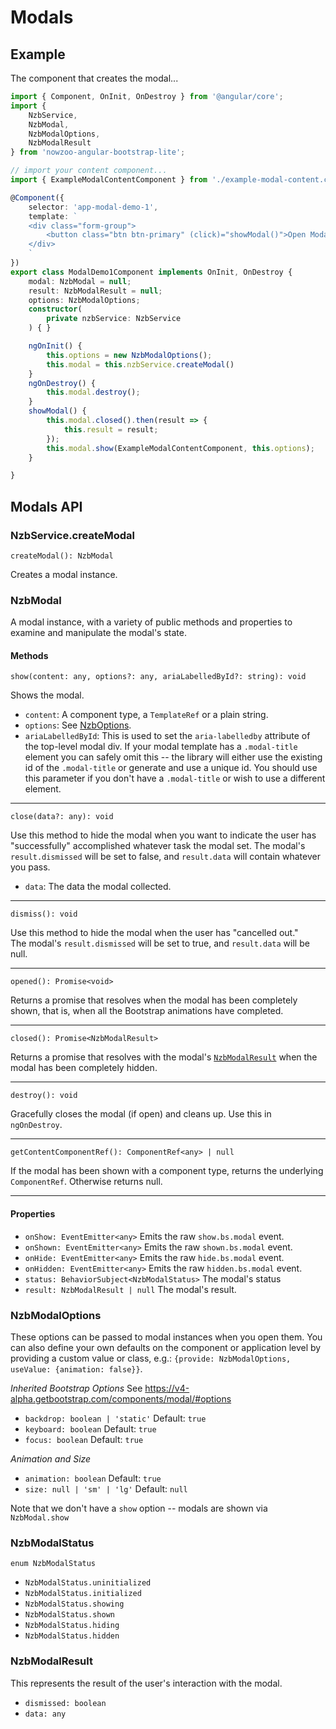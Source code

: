 # Modals

## Example

The component that creates the modal...

```ts
import { Component, OnInit, OnDestroy } from '@angular/core';
import {
	NzbService,
	NzbModal,
	NzbModalOptions,
	NzbModalResult
} from 'nowzoo-angular-bootstrap-lite';

// import your content component...
import { ExampleModalContentComponent } from './example-modal-content.component';

@Component({
	selector: 'app-modal-demo-1',
	template: `
	<div class="form-group">
		<button class="btn btn-primary" (click)="showModal()">Open Modal</button>
	</div>
	`
})
export class ModalDemo1Component implements OnInit, OnDestroy {
	modal: NzbModal = null;
	result: NzbModalResult = null;
	options: NzbModalOptions;
	constructor(
		private nzbService: NzbService
	) { }

	ngOnInit() {
		this.options = new NzbModalOptions();
		this.modal = this.nzbService.createModal()
	}
	ngOnDestroy() {
		this.modal.destroy();
	}
	showModal() {
		this.modal.closed().then(result => {
			this.result = result;
		});
		this.modal.show(ExampleModalContentComponent, this.options);
	}

}

```

## Modals API

### NzbService.createModal

`createModal(): NzbModal`

Creates a modal instance.


### NzbModal
A modal instance, with a variety of public methods and properties to examine and manipulate the modal's state.

#### Methods

`show(content: any, options?: any, ariaLabelledById?: string): void`

Shows the modal.

- `content`: A component type, a `TemplateRef` or a plain string.
- `options`: See [NzbOptions](#nzbmodaloprions).
- `ariaLabelledById`: This is used to set the `aria-labelledby` attribute of the top-level modal div. If your modal template has a `.modal-title` element you can safely omit this -- the library will either use the existing id of the `.modal-title` or generate and use a unique id. You should use this parameter if you don't have a `.modal-title` or wish to use a different element.

---

`close(data?: any): void`

Use this method to hide the modal when you want to indicate
the user has "successfully" accomplished whatever task the modal set.
The modal's `result.dismissed` will be set to false, and `result.data` will contain
whatever you pass.

- `data`: The data the modal collected.

---

`dismiss(): void`

Use this method to hide the modal when the user has "cancelled out."  
The modal's `result.dismissed` will be set to true, and `result.data` will be null.

---

`opened(): Promise<void>`

Returns a promise that resolves when the modal has been completely shown,
that is, when all the Bootstrap animations have completed.

---


`closed(): Promise<NzbModalResult>`

Returns a promise that resolves with the modal's
[`NzbModalResult`](#nzbmodalresult)
when the modal has been completely hidden.

---

`destroy(): void`

Gracefully closes the modal (if open) and cleans up. Use this in `ngOnDestroy`.

---

`getContentComponentRef(): ComponentRef<any> | null`

If the modal has been shown with a component type, returns the underlying
`ComponentRef`. Otherwise returns null.

---

#### Properties

- `onShow: EventEmitter<any>` Emits the raw `show.bs.modal` event.
- `onShown: EventEmitter<any>` Emits the raw `shown.bs.modal` event.
- `onHide: EventEmitter<any>`  Emits the raw `hide.bs.modal` event.
- `onHidden: EventEmitter<any>` Emits the raw `hidden.bs.modal` event.
- `status: BehaviorSubject<NzbModalStatus>` The modal's status
- `result: NzbModalResult | null` The modal's result.



### NzbModalOptions

These options can be passed to modal instances when you open them. You can also define your own defaults on the component or application level by providing a custom value or class, e.g.: `{provide: NzbModalOptions, useValue: {animation: false}}`.

*Inherited Bootstrap Options* See https://v4-alpha.getbootstrap.com/components/modal/#options

- `backdrop: boolean | 'static'`  Default: `true`
- `keyboard: boolean`  Default: `true`
- `focus: boolean`  Default: `true`

*Animation and Size*

- `animation: boolean`  Default: `true`
- `size: null | 'sm' | 'lg'`  Default: `null`

Note that we don't have a `show` option -- modals are shown via `NzbModal.show`



### NzbModalStatus

`enum NzbModalStatus`


- `NzbModalStatus.uninitialized`
- `NzbModalStatus.initialized`
- `NzbModalStatus.showing`
- `NzbModalStatus.shown`
- `NzbModalStatus.hiding`
- `NzbModalStatus.hidden`



### NzbModalResult

This represents the result of the user's interaction with the modal.

- `dismissed: boolean`
- `data: any`
